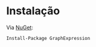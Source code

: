 # Instalação <header-set anchor-name="install" />

Via [NuGet](https://www.nuget.org/packages/GraphExpression/):

```
Install-Package GraphExpression
```